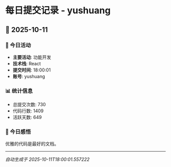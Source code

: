 # 每日提交记录 - yushuang

## 📅 2025-10-11

### 🎯 今日活动
- **主要活动**: 功能开发
- **技术栈**: React
- **提交时间**: 18:00:01
- **账号**: yushuang

### 📊 统计信息
- 总提交次数: 730
- 代码行数: 1409
- 活跃天数: 649

### 💭 今日感悟
优雅的代码是最好的文档。

---
*自动生成于 2025-10-11T18:00:01.557222*
